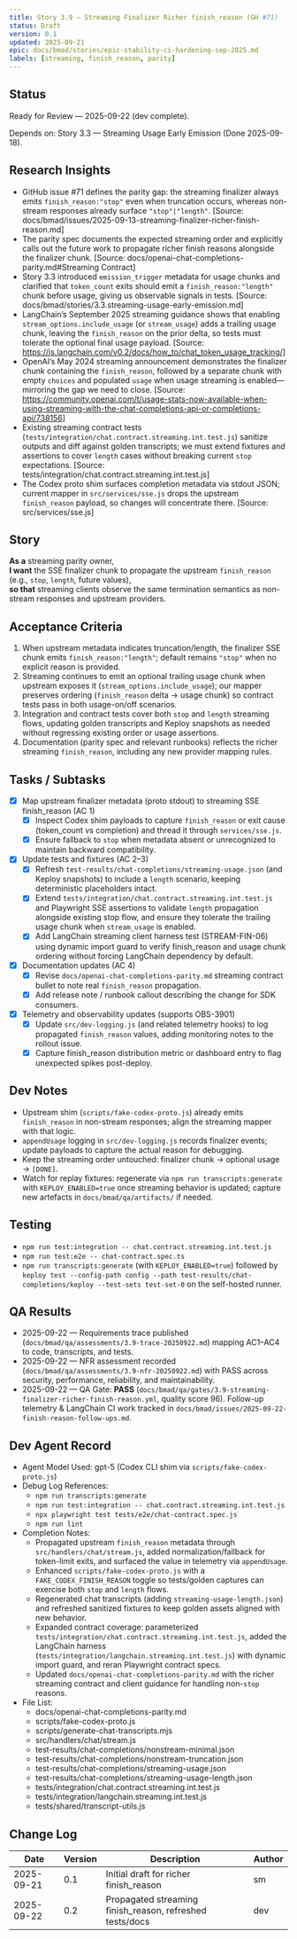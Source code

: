 ```yaml
---
title: Story 3.9 — Streaming Finalizer Richer finish_reason (GH #71)
status: Draft
version: 0.1
updated: 2025-09-21
epic: docs/bmad/stories/epic-stability-ci-hardening-sep-2025.md
labels: [streaming, finish_reason, parity]
---
```


## Status

Ready for Review — 2025-09-22 (dev complete).

Depends on: Story 3.3 — Streaming Usage Early Emission (Done 2025-09-18).

## Research Insights

- GitHub issue #71 defines the parity gap: the streaming finalizer always emits `finish_reason:"stop"` even when truncation occurs, whereas non-stream responses already surface `"stop"|"length"`. [Source: docs/bmad/issues/2025-09-13-streaming-finalizer-richer-finish-reason.md]
- The parity spec documents the expected streaming order and explicitly calls out the future work to propagate richer finish reasons alongside the finalizer chunk. [Source: docs/openai-chat-completions-parity.md#Streaming Contract]
- Story 3.3 introduced `emission_trigger` metadata for usage chunks and clarified that `token_count` exits should emit a `finish_reason:"length"` chunk before usage, giving us observable signals in tests. [Source: docs/bmad/stories/3.3.streaming-usage-early-emission.md]
- LangChain’s September 2025 streaming guidance shows that enabling `stream_options.include_usage` (or `stream_usage`) adds a trailing usage chunk, leaving the `finish_reason` on the prior delta, so tests must tolerate the optional final usage payload. [Source: https://js.langchain.com/v0.2/docs/how_to/chat_token_usage_tracking/]
- OpenAI’s May 2024 streaming announcement demonstrates the finalizer chunk containing the `finish_reason`, followed by a separate chunk with empty `choices` and populated `usage` when usage streaming is enabled—mirroring the gap we need to close. [Source: https://community.openai.com/t/usage-stats-now-available-when-using-streaming-with-the-chat-completions-api-or-completions-api/738156]
- Existing streaming contract tests (`tests/integration/chat.contract.streaming.int.test.js`) sanitize outputs and diff against golden transcripts; we must extend fixtures and assertions to cover `length` cases without breaking current `stop` expectations. [Source: tests/integration/chat.contract.streaming.int.test.js]
- The Codex proto shim surfaces completion metadata via stdout JSON; current mapper in `src/services/sse.js` drops the upstream `finish_reason` payload, so changes will concentrate there. [Source: src/services/sse.js]

## Story

**As a** streaming parity owner,  
**I want** the SSE finalizer chunk to propagate the upstream `finish_reason` (e.g., `stop`, `length`, future values),  
**so that** streaming clients observe the same termination semantics as non-stream responses and upstream providers.

## Acceptance Criteria

1. When upstream metadata indicates truncation/length, the finalizer SSE chunk emits `finish_reason:"length"`; default remains `"stop"` when no explicit reason is provided.
2. Streaming continues to emit an optional trailing usage chunk when upstream exposes it (`stream_options.include_usage`); our mapper preserves ordering (`finish_reason` delta → usage chunk) so contract tests pass in both usage-on/off scenarios.
3. Integration and contract tests cover both `stop` and `length` streaming flows, updating golden transcripts and Keploy snapshots as needed without regressing existing order or usage assertions.
4. Documentation (parity spec and relevant runbooks) reflects the richer streaming `finish_reason`, including any new provider mapping rules.

## Tasks / Subtasks

- [x] Map upstream finalizer metadata (proto stdout) to streaming SSE finish_reason (AC 1)
  - [x] Inspect Codex shim payloads to capture `finish_reason` or exit cause (token_count vs completion) and thread it through `services/sse.js`.
  - [x] Ensure fallback to `stop` when metadata absent or unrecognized to maintain backward compatibility.
- [x] Update tests and fixtures (AC 2–3)
  - [x] Refresh `test-results/chat-completions/streaming-usage.json` (and Keploy snapshots) to include a `length` scenario, keeping deterministic placeholders intact.
  - [x] Extend `tests/integration/chat.contract.streaming.int.test.js` and Playwright SSE assertions to validate `length` propagation alongside existing stop flow, and ensure they tolerate the trailing usage chunk when `stream_usage` is enabled.
  - [x] Add LangChain streaming client harness test (STREAM-FIN-06) using dynamic import guard to verify finish_reason and usage chunk ordering without forcing LangChain dependency by default.
- [x] Documentation updates (AC 4)
  - [x] Revise `docs/openai-chat-completions-parity.md` streaming contract bullet to note real `finish_reason` propagation.
  - [x] Add release note / runbook callout describing the change for SDK consumers.

- [x] Telemetry and observability updates (supports OBS-3901)
  - [x] Update `src/dev-logging.js` (and related telemetry hooks) to log propagated `finish_reason` values, adding monitoring notes to the rollout issue.
  - [x] Capture finish_reason distribution metric or dashboard entry to flag unexpected spikes post-deploy.

## Dev Notes

- Upstream shim (`scripts/fake-codex-proto.js`) already emits `finish_reason` in non-stream responses; align the streaming mapper with that logic.
- `appendUsage` logging in `src/dev-logging.js` records finalizer events; update payloads to capture the actual reason for debugging.
- Keep the streaming order untouched: finalizer chunk → optional usage → `[DONE]`.
- Watch for replay fixtures: regenerate via `npm run transcripts:generate` with `KEPLOY_ENABLED=true` once streaming behavior is updated; capture new artefacts in `docs/bmad/qa/artifacts/` if needed.

## Testing

- `npm run test:integration -- chat.contract.streaming.int.test.js`
- `npm run test:e2e -- chat-contract.spec.ts`
- `npm run transcripts:generate` (with `KEPLOY_ENABLED=true`) followed by `keploy test --config-path config --path test-results/chat-completions/keploy --test-sets test-set-0` on the self-hosted runner.

## QA Results

- 2025-09-22 — Requirements trace published (`docs/bmad/qa/assessments/3.9-trace-20250922.md`) mapping AC1–AC4 to code, transcripts, and tests.
- 2025-09-22 — NFR assessment recorded (`docs/bmad/qa/assessments/3.9-nfr-20250922.md`) with PASS across security, performance, reliability, and maintainability.
- 2025-09-22 — QA Gate: **PASS** (`docs/bmad/qa/gates/3.9-streaming-finalizer-richer-finish-reason.yml`, quality score 96). Follow-up telemetry & LangChain CI work tracked in `docs/bmad/issues/2025-09-22-finish-reason-follow-ups.md`.

## Dev Agent Record

- Agent Model Used: gpt-5 (Codex CLI shim via `scripts/fake-codex-proto.js`)
- Debug Log References:
  - `npm run transcripts:generate`
  - `npm run test:integration -- chat.contract.streaming.int.test.js`
  - `npx playwright test tests/e2e/chat-contract.spec.js`
  - `npm run lint`
- Completion Notes:
  - Propagated upstream `finish_reason` metadata through `src/handlers/chat/stream.js`, added normalization/fallback for token-limit exits, and surfaced the value in telemetry via `appendUsage`.
  - Enhanced `scripts/fake-codex-proto.js` with a `FAKE_CODEX_FINISH_REASON` toggle so tests/golden captures can exercise both `stop` and `length` flows.
  - Regenerated chat transcripts (adding `streaming-usage-length.json`) and refreshed sanitized fixtures to keep golden assets aligned with new behavior.
  - Expanded contract coverage: parameterized `tests/integration/chat.contract.streaming.int.test.js`, added the LangChain harness (`tests/integration/langchain.streaming.int.test.js`) with dynamic import guard, and reran Playwright contract specs.
  - Updated `docs/openai-chat-completions-parity.md` with the richer streaming contract and client guidance for handling non-`stop` reasons.
- File List:
  - docs/openai-chat-completions-parity.md
  - scripts/fake-codex-proto.js
  - scripts/generate-chat-transcripts.mjs
  - src/handlers/chat/stream.js
  - test-results/chat-completions/nonstream-minimal.json
  - test-results/chat-completions/nonstream-truncation.json
  - test-results/chat-completions/streaming-usage.json
  - test-results/chat-completions/streaming-usage-length.json
  - tests/integration/chat.contract.streaming.int.test.js
  - tests/integration/langchain.streaming.int.test.js
  - tests/shared/transcript-utils.js

## Change Log

| Date       | Version | Description                                              | Author |
| ---------- | ------- | -------------------------------------------------------- | ------ |
| 2025-09-21 | 0.1     | Initial draft for richer finish_reason                   | sm     |
| 2025-09-22 | 0.2     | Propagated streaming finish_reason, refreshed tests/docs | dev    |
